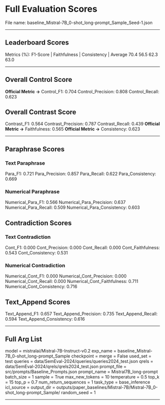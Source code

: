 # Full Evaluation Scores

File name: baseline_Mistral-7B_0-shot_long-prompt_Sample_Seed-1.json


---

## Leaderboard Scores

Metrics (%): F1-Score | Faithfulness | Consistency | Average
                70.4        56.5          62.3        63.0

---

## Overall Control Score

**Official Metric ->** Control_F1: 0.704
Control_Precision: 0.808
Control_Recall: 0.623

## Overall Contrast Score

Contrast_F1: 0.564
Contrast_Precision: 0.787
Contrast_Recall: 0.439
**Official Metric ->** Faithfulness: 0.565
**Official Metric ->** Consistency: 0.623

---


## Paraphrase Scores


### Text Paraphrase

Para_F1: 0.721
Para_Precision: 0.857
Para_Recall: 0.622
Para_Consistency: 0.669


### Numerical Paraphrase

Numerical_Para_F1: 0.566
Numerical_Para_Precision: 0.637
Numerical_Para_Recall: 0.509
Numerical_Para_Consistency: 0.603


## Contradiction Scores


### Text Contradiction

Cont_F1: 0.000
Cont_Precision: 0.000
Cont_Recall: 0.000
Cont_Faithfulness: 0.543
Cont_Consistency: 0.531


### Numerical Contradiction

Numerical_Cont_F1: 0.000
Numerical_Cont_Precision: 0.000
Numerical_Cont_Recall: 0.000
Numerical_Cont_Faithfulness: 0.711
Numerical_Cont_Consistency: 0.716


## Text_Append Scores

Text_Append_F1: 0.657
Text_Append_Precision: 0.735
Text_Append_Recall: 0.594
Text_Append_Consistency: 0.616

---

## Full Arg List

model = mistralai/Mistral-7B-Instruct-v0.2
exp_name = baseline_Mistral-7B_0-shot_long-prompt_Sample
checkpoint = 
merge = False
used_set = test
queries = data/SemEval-2024/queries/queries2024_test.json
qrels = data/SemEval-2024/qrels/qrels2024_test.json
prompt_file = src/prompts/Baseline_Prompts.json
prompt_name = Mistral7B_long-prompt
batch_size = 1
sample = True
max_new_tokens = 10
temperature = 0.5
top_k = 15
top_p = 0.7
num_return_sequences = 1
task_type = base_inference
icl_source = 
output_dir = outputs/paper_baselines/Mistral-7B/Mistral-7B_0-shot_long-prompt_Sample/
random_seed = 1

---

